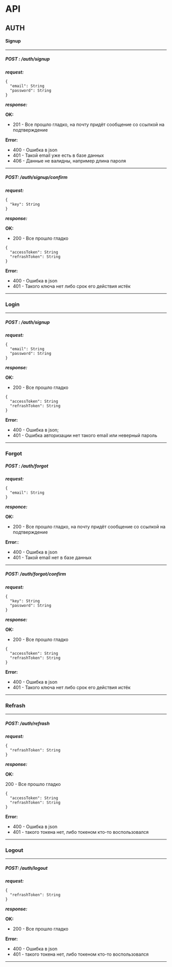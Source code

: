 # API
## AUTH

#### Signup
---
##### __POST__ : /auth/signup
___request:___

```
{
  "email": String
  "password": String
}
```
___response:___

__OK:__

- 201 - Все прошло гладко, на почту придёт сообщение со ссылкой на подтверждение

__Error:__
- 400 - Ошибка в json
- 401 - Такой email уже есть в базе данных
- 406 - Данные не валидны, например  длина пароля

---
##### __POST__: /auth/signup/confirm
___request:___
```
{
  "key": String
}
```
___response:___

__OK:__

- 200 - Все прошло гладко

```
{
  "accessToken": String
  "refrashToken": String
}
```
__Error:__

- 400 - Ошибка в json
- 401 - Такого ключа нет либо срок его действия истёк

---

### Login
---
##### __POST__ : /auth/signup

___request:___

```
{
  "email": String
  "password": String
}
```

___response:___

__OK:__

- 200 - Все прошло гладко

```
{
  "accessToken": String
  "refrashToken": String
}
```
__Error:__

- 400 - Ошибка в json;
- 401 - Ошибка авторизации нет такого email или неверный пароль

---

### Forgot

##### __POST__ : /auth/forgot
___request:___

```
{
  "email": String
}
```
___responce:___

__OK:__

- 200 - Все прошло гладко, на почту придёт сообщение со ссылкой на подтверждение

__Error:__:

- 400 - Ошибка в json
- 401 - Такой email нет в базе данных

---
##### __POST__: /auth/forgot/confirm
___request:___
```
{
  "key": String
  "password": String
}
```
___response:___

__OK:__

- 200 - Все прошло гладко

```
{
  "accessToken": String
  "refrashToken": String
}
```
__Error:__

- 400 - Ошибка в json
- 401 - Такого ключа нет либо срок его действия истёк

---

### Refrash
---
##### __POST__: /auth/refrash
___request:___
```
{
  "refrashToken": String
}
```
___response:___

__OK:__

200 - Все прошло гладко

```
{
  "accessToken": String
  "refrashToken": String
}
```

__Error:__

- 400 - Ошибка в json
- 401 - такого токена нет, либо токеном кто-то воспользовался 

---

### Logout
---
##### __POST__: /auth/logout

___request:___
```
{
  "refrashToken": String
}
```
___response:___

__OK:__ 

- 200 - Все прошло гладко

__Error:__

- 400 - Ошибка в json
- 401 - такого токена нет, либо токеном кто-то воспользовался

---

